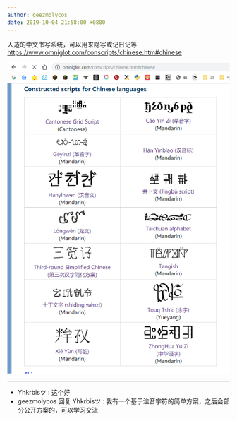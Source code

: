 ```yaml
---
author: geezmolycos
date: 2019-10-04 21:58:00 +0800
---
```


人造的中文书写系统，可以用来隐写或记日记等 <https://www.omniglot.com/conscripts/chinese.htm#chinese>

![](/assets/images/qq-zone/2019-10-04-hanzi.png)

---

- Yhkrbisツ : 这个好
- geezmolycos 回复 Yhkrbisツ : 我有一个基于注音字符的简单方案，之后会部分公开方案的，可以学习交流

